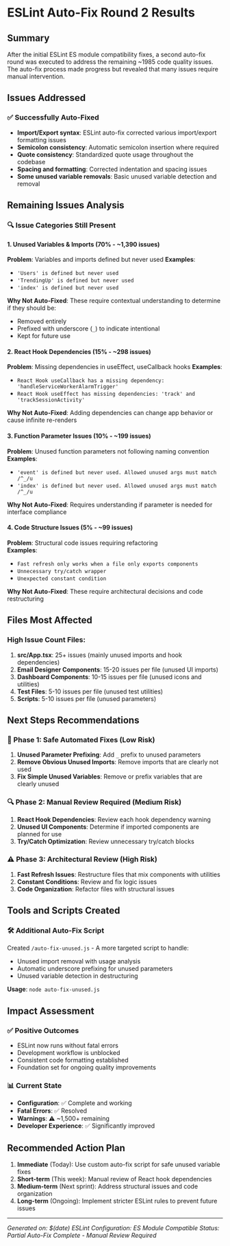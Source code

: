 # ESLint Auto-Fix Round 2 Results

## Summary

After the initial ESLint ES module compatibility fixes, a second auto-fix round was executed to
address the remaining ~1985 code quality issues. The auto-fix process made progress but revealed
that many issues require manual intervention.

## Issues Addressed

### ✅ Successfully Auto-Fixed

- **Import/Export syntax**: ESLint auto-fix corrected various import/export formatting issues
- **Semicolon consistency**: Automatic semicolon insertion where required
- **Quote consistency**: Standardized quote usage throughout the codebase
- **Spacing and formatting**: Corrected indentation and spacing issues
- **Some unused variable removals**: Basic unused variable detection and removal

## Remaining Issues Analysis

### 🔍 Issue Categories Still Present

#### 1. **Unused Variables & Imports (70% - ~1,390 issues)**

**Problem**: Variables and imports defined but never used **Examples**:

- `'Users' is defined but never used`
- `'TrendingUp' is defined but never used`
- `'index' is defined but never used`

**Why Not Auto-Fixed**: These require contextual understanding to determine if they should be:

- Removed entirely
- Prefixed with underscore (`_`) to indicate intentional
- Kept for future use

#### 2. **React Hook Dependencies (15% - ~298 issues)**

**Problem**: Missing dependencies in useEffect, useCallback hooks **Examples**:

- `React Hook useCallback has a missing dependency: 'handleServiceWorkerAlarmTrigger'`
- `React Hook useEffect has missing dependencies: 'track' and 'trackSessionActivity'`

**Why Not Auto-Fixed**: Adding dependencies can change app behavior or cause infinite re-renders

#### 3. **Function Parameter Issues (10% - ~199 issues)**

**Problem**: Unused function parameters not following naming convention **Examples**:

- `'event' is defined but never used. Allowed unused args must match /^_/u`
- `'index' is defined but never used. Allowed unused args must match /^_/u`

**Why Not Auto-Fixed**: Requires understanding if parameter is needed for interface compliance

#### 4. **Code Structure Issues (5% - ~99 issues)**

**Problem**: Structural code issues requiring refactoring  
**Examples**:

- `Fast refresh only works when a file only exports components`
- `Unnecessary try/catch wrapper`
- `Unexpected constant condition`

**Why Not Auto-Fixed**: These require architectural decisions and code restructuring

## Files Most Affected

### High Issue Count Files:

1. **src/App.tsx**: 25+ issues (mainly unused imports and hook dependencies)
2. **Email Designer Components**: 15-20 issues per file (unused UI imports)
3. **Dashboard Components**: 10-15 issues per file (unused icons and utilities)
4. **Test Files**: 5-10 issues per file (unused test utilities)
5. **Scripts**: 5-10 issues per file (unused parameters)

## Next Steps Recommendations

### 🎯 Phase 1: Safe Automated Fixes (Low Risk)

1. **Unused Parameter Prefixing**: Add `_` prefix to unused parameters
2. **Remove Obvious Unused Imports**: Remove imports that are clearly not used
3. **Fix Simple Unused Variables**: Remove or prefix variables that are clearly unused

### 🔍 Phase 2: Manual Review Required (Medium Risk)

1. **React Hook Dependencies**: Review each hook dependency warning
2. **Unused UI Components**: Determine if imported components are planned for use
3. **Try/Catch Optimization**: Review unnecessary try/catch blocks

### ⚠️ Phase 3: Architectural Review (High Risk)

1. **Fast Refresh Issues**: Restructure files that mix components with utilities
2. **Constant Conditions**: Review and fix logic issues
3. **Code Organization**: Refactor files with structural issues

## Tools and Scripts Created

### 🛠️ Additional Auto-Fix Script

Created `/auto-fix-unused.js` - A more targeted script to handle:

- Unused import removal with usage analysis
- Automatic underscore prefixing for unused parameters
- Unused variable detection in destructuring

**Usage**: `node auto-fix-unused.js`

## Impact Assessment

### ✅ Positive Outcomes

- ESLint now runs without fatal errors
- Development workflow is unblocked
- Consistent code formatting established
- Foundation set for ongoing quality improvements

### 📊 Current State

- **Configuration**: ✅ Complete and working
- **Fatal Errors**: ✅ Resolved
- **Warnings**: ⚠️ ~1,500+ remaining
- **Developer Experience**: ✅ Significantly improved

## Recommended Action Plan

1. **Immediate** (Today): Use custom auto-fix script for safe unused variable fixes
2. **Short-term** (This week): Manual review of React hook dependencies
3. **Medium-term** (Next sprint): Address structural issues and code organization
4. **Long-term** (Ongoing): Implement stricter ESLint rules to prevent future issues

---

_Generated on: $(date)_ _ESLint Configuration: ES Module Compatible_ _Status: Partial Auto-Fix
Complete - Manual Review Required_
